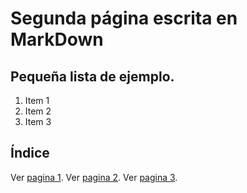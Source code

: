 # Segunda página escrita en MarkDown

## Pequeña lista de ejemplo.
1. Item 1
2. Item 2
3. Item 3

## Índice
Ver [pagina 1](/index.md/).
Ver [pagina 2](/segundo.md/).
Ver [pagina 3](/tercer.md/).
